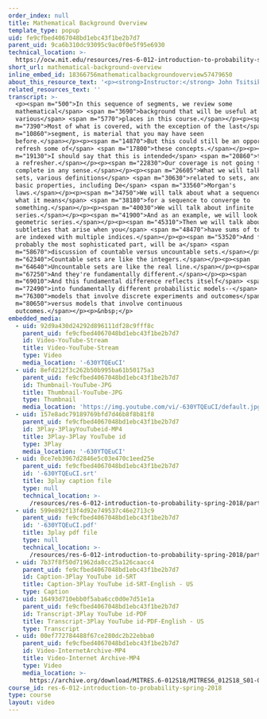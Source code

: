 ```yaml
---
order_index: null
title: Mathematical Background Overview
template_type: popup
uid: fe9cfbed4067048bd1ebc43f1be2b7d7
parent_uid: 9ca6b310dc93095c9ac0f0e5f95e6930
technical_location: >-
  https://ocw.mit.edu/resources/res-6-012-introduction-to-probability-spring-2018/part-i-the-fundamentals/mathematical-background-overview
short_url: mathematical-background-overview
inline_embed_id: 18366756mathematicalbackgroundoverview57479650
about_this_resource_text: '<p><strong>Instructor:</strong> John Tsitsiklis</p>'
related_resources_text: ''
transcript: >-
  <p><span m="500">In this sequence of segments, we review some
  mathematical</span> <span m="3690">background that will be useful at
  various</span> <span m="5770">places in this course.</span></p><p><span
  m="7390">Most of what is covered, with the exception of the last</span> <span
  m="10860">segment, is material that you may have seen
  before.</span></p><p><span m="14870">But this could still be an opportunity to
  refresh some of</span> <span m="17800">these concepts.</span></p><p><span
  m="19130">I should say that this is intended</span> <span m="20860">to be just
  a refresher.</span></p><p><span m="22830">Our coverage is not going to be
  complete in any sense.</span></p><p><span m="26605">What we will talk about is
  sets, various definitions</span> <span m="30630">related to sets, and some
  basic properties, including De</span> <span m="33560">Morgan's
  laws.</span></p><p><span m="34750">We will talk about what a sequence is and
  what it means</span> <span m="38180">for a sequence to converge to
  something.</span></p><p><span m="40030">We will talk about infinite
  series.</span></p><p><span m="41900">And as an example, we will look at the
  geometric series.</span></p><p><span m="45310">Then we will talk about some
  subtleties that arise when you</span> <span m="48470">have sums of terms that
  are indexed with multiple indices.</span></p><p><span m="53520">And finally,
  probably the most sophisticated part, will be a</span> <span
  m="58670">discussion of countable versus uncountable sets.</span></p><p><span
  m="62340">Countable sets are like the integers.</span></p><p><span
  m="64640">Uncountable sets are like the real line.</span></p><p><span
  m="67250">And they're fundamentally different.</span></p><p><span
  m="69010">And this fundamental difference reflects itself</span> <span
  m="72490">into fundamentally different probabilistic models--</span> <span
  m="76300">models that involve discrete experiments and outcomes</span> <span
  m="80650">versus models that involve continuous
  outcomes.</span></p><p>&nbsp;</p>
embedded_media:
  - uid: 92d9a430d24292d896111df28c9fff8c
    parent_uid: fe9cfbed4067048bd1ebc43f1be2b7d7
    id: Video-YouTube-Stream
    title: Video-YouTube-Stream
    type: Video
    media_location: '-630YTQEuCI'
  - uid: 8efd212f3c262b50b995ba61b50175a3
    parent_uid: fe9cfbed4067048bd1ebc43f1be2b7d7
    id: Thumbnail-YouTube-JPG
    title: Thumbnail-YouTube-JPG
    type: Thumbnail
    media_location: 'https://img.youtube.com/vi/-630YTQEuCI/default.jpg'
  - uid: 157e8adc79189769bfd7d46b8f8b81f8
    parent_uid: fe9cfbed4067048bd1ebc43f1be2b7d7
    id: 3Play-3PlayYouTubeid-MP4
    title: 3Play-3Play YouTube id
    type: 3Play
    media_location: '-630YTQEuCI'
  - uid: 0ce7eb3967d2846e5c03e470c1eed25e
    parent_uid: fe9cfbed4067048bd1ebc43f1be2b7d7
    id: '-630YTQEuCI.srt'
    title: 3play caption file
    type: null
    technical_location: >-
      /resources/res-6-012-introduction-to-probability-spring-2018/part-i-the-fundamentals/mathematical-background-overview/-630YTQEuCI.srt
  - uid: 599e892f13f4d92e749537c46e2713c9
    parent_uid: fe9cfbed4067048bd1ebc43f1be2b7d7
    id: '-630YTQEuCI.pdf'
    title: 3play pdf file
    type: null
    technical_location: >-
      /resources/res-6-012-introduction-to-probability-spring-2018/part-i-the-fundamentals/mathematical-background-overview/-630YTQEuCI.pdf
  - uid: 7b37f8f50d71962da8cc25a126caacc4
    parent_uid: fe9cfbed4067048bd1ebc43f1be2b7d7
    id: Caption-3Play YouTube id-SRT
    title: Caption-3Play YouTube id-SRT-English - US
    type: Caption
  - uid: 16493d710ebb0f5aba6cc0d0e7d51e1a
    parent_uid: fe9cfbed4067048bd1ebc43f1be2b7d7
    id: Transcript-3Play YouTube id-PDF
    title: Transcript-3Play YouTube id-PDF-English - US
    type: Transcript
  - uid: 00ef772784488f67ce280dc2b22ebba0
    parent_uid: fe9cfbed4067048bd1ebc43f1be2b7d7
    id: Video-InternetArchive-MP4
    title: Video-Internet Archive-MP4
    type: Video
    media_location: >-
      https://archive.org/download/MITRES.6-012S18/MITRES6_012S18_S01-00_300k.mp4
course_id: res-6-012-introduction-to-probability-spring-2018
type: course
layout: video
---
```

